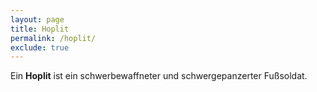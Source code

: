 ```yaml
---
layout: page
title: Hoplit
permalink: /hoplit/
exclude: true
---
```


Ein **Hoplit** ist ein schwerbewaffneter und schwergepanzerter Fußsoldat.
